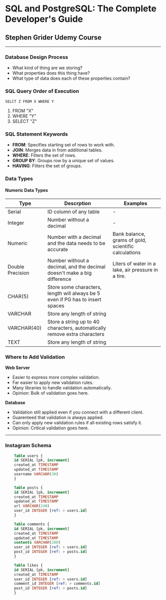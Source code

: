 # SQL and PostgreSQL: The Complete Developer's Guide
## Stephen Grider Udemy Course
---
### Database Design Process

* What kind of thing are we storing?
* What properties does this thing have?
* What type of data does each of these properties contain?

### SQL Query Order of Execution

`SELCT Z FROM X WHERE Y`

1. FROM "X"
2. WHERE "Y"
3. SELECT "Z"

### SQL Statement Keywords
* **FROM**: Specifies starting set of rows to work with.
* **JOIN**: Merges data in from additional tables.
* **WHERE**: Filters the set of rows.
* **GROUP BY**: Groups row by a unique set of values.
* **HAVING**: Filters the set of groups.

### Data Types

#### Numeric Data Types

| Type             | Descrption                                                                     | Examples                                             |
|------------------|--------------------------------------------------------------------------------|------------------------------------------------------|
| Serial           | ID column of any table                                                         | -                                                    |
| Integer          | Number without a decimal                                                       | -                                                    |
| Numeric          | Number with a decimal and the data needs to be accurate                        | Bank balance, grams of gold, scientific calculations |
| Double Precision | Number without a decimal, and the decimal doesn't make a big difference        | Liters of water in a lake, air pressure in a tire.   |
| CHAR(5)          | Store some characters, length will always be 5 even if PG has to insert spaces |                                                      |
| VARCHAR          | Store any length of string                                                     |                                                      |
| VARCHAR(40)      | Store a string up to 40 characters, automatically remove extra characters      |                                                      |
| TEXT             | Store any length of string                                                     |                                                      |


### Where to Add Validation

**Web Server**
* Easier to express more complex validation.
* Far easier to apply new validation rules.
* Many libraries to handle validation automatically.
* Opinion: Bulk of validation goes here.

**Database**
* Validation still applied even if you connect with a different client.
* Guarenteed that validation is always applied.
* Can only apply new validation rules if all existing rows satisfy it.
* Opinion: Critical validation goes here.

---

### Instagram Schema

```sql
    Table users {
    id SERIAL [pk, increment]
    created_at TIMESTAMP
    updated_at TIMESTAMP
    username VARCHAR(30)
    }

    Table posts {
    id SERIAL [pk, increment]
    created_at TIMESTAMP
    updated_at TIMESTAMP
    url VARCHAR(240)
    user_id INTEGER [ref: > users.id]
    }

    Table comments {
    id SERIAL [pk, increment]
    created_at TIMESTAMP
    updated_at TIMESTAMP
    contents VARCHAR(200)
    user_id INTEGER [ref: > users.id]
    post_id INTEGER [ref: > posts.id]
    }

    Table likes {
    id SERIAL [pk, increment]
    created_at TIMESTAMP
    user_id INTEGER [ref: > users.id]
    comment_id INTEGER [ref: > comments.id]
    post_id INTEGER [ref: > posts.id]
    }
```